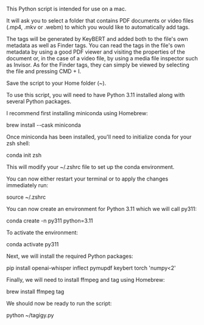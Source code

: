 This Python script is intended for use on a mac. 

It will ask you to select a folder that contains PDF documents or video files (.mp4, .mkv or .webm) to which you would like to automatically add tags. 

The tags will be generated by KeyBERT and added both to the file's own metadata as well as Finder tags.
You can read the tags in the file's own metadata by using a good PDF viewer and visiting the properties of the document or, in the case of a video file, by using a media file inspector such as Invisor.
As for the Finder tags, they can simply be viewed by selecting the file and pressing CMD + I.

Save the script to your Home folder (~).

To use this script, you will need to have Python 3.11 installed along with several Python packages.

I recommend first installing miniconda using Homebrew:

brew install --cask miniconda

Once miniconda has been installed, you'll need to initialize conda for your zsh shell:

conda init zsh

This will modify your ~/.zshrc file to set up the conda environment.

You can now either restart your terminal or to apply the changes immediately run:

source ~/.zshrc

You can now create an environment for Python 3.11 which we will call py311:

conda create -n py311 python=3.11

To activate the  environment:

conda activate py311

Next, we will install the required Python packages:

pip install openai-whisper inflect pymupdf keybert torch 'numpy<2'

Finally, we will need to install ffmpeg and tag using Homebrew:

brew install ffmpeg tag

We should now be ready to run the script:

python ~/tagigy.py
